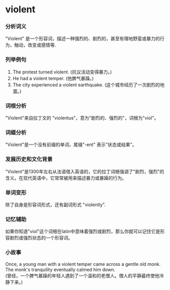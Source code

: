 # violent

### 分析词义

  

"Violent" 是一个形容词，描述一种强烈的、剧烈的，甚至有理地野蛮或暴力的行为，触动，改变或感情等.

  

### 列举例句

  

1.  The protest turned violent. (抗议活动变得暴力。)
2.  He had a violent temper. (他脾气暴躁。)
3.  The city experienced a violent earthquake. (这个城市经历了一次剧烈的地震。)

  

### 词根分析

  

"Violent"来自拉丁文的 "violentus"，意为"剧烈的、强烈的"，词根为"viol"。

  

### 词缀分析

  

"Violent"是一个没有前缀的单词，尾缀"-ent" 表示"状态或结果"。

  

### 发展历史和文化背景

  

"Violent"是1300年左右从法语借入英语的，它的拉丁词根强调了"剧烈，强烈"的含义。在现代英语中，它常常被用来描述暴力或暴躁的行为。

  

### 单词变形

  

除了自身是形容词形式，还有副词形式 "violently".

  

### 记忆辅助

  

如果你知道"viol"这个词根在latin中意味着强烈或剧烈，那么你就可以记住它是形容剧烈或强烈状态的一个形容词。

  

### 小故事

  

Once, a young man with a violent temper came across a gentle old monk. The monk's tranquility eventually calmed him down.  
(曾经，一个脾气暴躁的年轻人遇到了一个温和的老僧人。僧人的平静最终使他冷静下来。)
